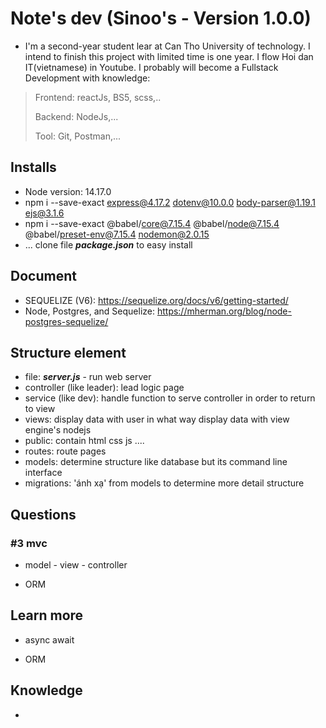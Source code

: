 # Note's dev (Sinoo's - Version 1.0.0)

- I'm a second-year student lear at Can Tho University of technology. I intend to finish this project with limited time is one year. I flow Hoi dan IT(vietnamese) in Youtube. I probably will become a Fullstack Development with knowledge:

> Frontend: reactJs, BS5, scss,..
>
> Backend: NodeJs,...
>
>Tool: Git, Postman,...

## Installs

- Node version: 14.17.0
- npm i --save-exact express@4.17.2 dotenv@10.0.0 body-parser@1.19.1 ejs@3.1.6
- npm i --save-exact @babel/core@7.15.4 @babel/node@7.15.4 @babel/preset-env@7.15.4 nodemon@2.0.15
- ... clone file ***package.json*** to easy install

## Document

- SEQUELIZE (V6): <https://sequelize.org/docs/v6/getting-started/>
- Node, Postgres, and Sequelize: <https://mherman.org/blog/node-postgres-sequelize/>

## Structure element

- file: ***server.js*** - run web server
- controller (like leader): lead logic page
- service (like dev): handle function to serve controller in order to return to view
- views: display data with user in what way display data with view engine's nodejs
- public: contain html css js ....
- routes: route pages
- models: determine structure like database but its command line interface
- migrations: 'ánh xạ' from models to determine more detail structure

## Questions

### #3 mvc

- model - view - controller

- ORM

## Learn more

- async await

- ORM

## Knowledge

-
